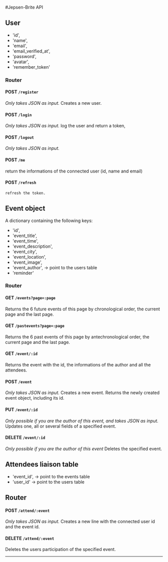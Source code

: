 #Jepsen-Brite API

## User
  * 'id',
  * 'name',
  *  'email',
  * 'email_verified_at',
  * 'password',
  * 'avatar',
  * 'remember_token'

### Router

#### POST `/register`

  *Only takes JSON as input.*
    Creates a new user.

#### POST `/login`

  *Only takes JSON as input.*
  log the user and return a token,

#### POST `/logout`

  *Only takes JSON as input.*

#### POST `/me`

  return the informations of the connected user (id, name and email)

#### POST `/refresh`

    refresh the token.

## Event object

A dictionary containing the following keys:

  * 'id',
  * 'event_title',
  * 'event_time',
  * 'event_description',
  * 'event_city',
  * 'event_location',
  * 'event_image',
  * 'event_author',  -> point to the users table
  * 'reminder'

  ### Router

  #### GET `/events?page=:page`

  Returns the 6 future events of this page by chronological order, the current page and the last page.

#### GET `/pastevents?page=:page`

  Returns the 6 past events of this page by antechronological order, the current page and the last page.

  #### GET `/event/:id`

  Returns the event with the id, the informations of the author and all the attendees.

  #### POST `/event`

  *Only takes JSON as input.*
  Creates a new event.
  Returns the newly created event object, including its id.

  #### PUT `/event/:id`

  *Only possible if you are the author of this event, and takes JSON as input.*
  Updates one, all or several fields of a specified event.

  #### DELETE `/event/:id`

  *Only possible if you are the author of this event*
  Deletes the specified event.

## Attendees liaison table

   * 'event_id',  -> point to the events table
   * 'user_id'    -> point to the users table


## Router

#### POST `/attend/:event`
*Only takes JSON as input.*
Creates a new line with the connected user id and the event id.

#### DELETE `/attend/:event`
Deletes the users participation of the specified event.

------------------------------------------------------------------------
